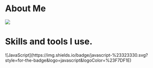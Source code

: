 
# About Me 

<!--
**Roozbehmb/Roozbehmb** is a ✨ _special_ ✨ repository because its `README.md` (this file) appears on your GitHub profile.

Here are some ideas to get you started:

- 🔭 I’m currently working on ...
- 🌱 I’m currently learning ...
- 👯 I’m looking to collaborate on ...
- 🤔 I’m looking for help with ...
- 💬 Ask me about ...
- 📫 How to reach me: ...
- 😄 Pronouns: ...
- ⚡ Fun fact: ...
-->

<img align="center" src='https://github.com/Roozbehmb/Roozbehmb/assets/102740951/e6b32cd6-7f63-4d88-9458-b0e76f50c0af'>

<h1 >Skills and tools I use.</h1>
![JavaScript](https://img.shields.io/badge/javascript-%23323330.svg?style=for-the-badge&logo=javascript&logoColor=%23F7DF1E)
